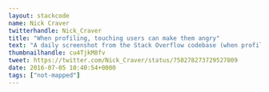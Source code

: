 ```yaml
---
layout: stackcode
name: Nick Craver
twitterhandle: Nick_Craver
title: "When profiling, touching users can make them angry"
text: "A daily screenshot from the Stack Overflow codebase (when profiling, touching users can make them angry). "
thumbnailhandle: cu4TjkM8fv
tweet: https://twitter.com/Nick_Craver/status/750278273729527809
date: 2016-07-05 10:40:54+0000
tags: ["not-mapped"]
---
```

